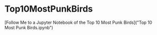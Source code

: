 # Top10MostPunkBirds

[Follow Me to a Jupyter Notebook of the Top 10 Most Punk Birds]("Top 10 Most Punk Birds.ipynb")
